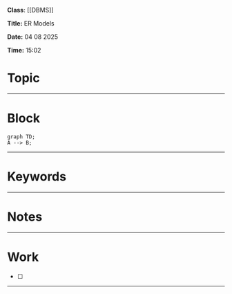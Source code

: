 **Class**:  [[DBMS]]

**Title:** ER Models

**Date:** 04 08 2025

**Time:** 15:02


# Topic



---

# Block 

```mermaid 
graph TD;  
A --> B;
```

---
# Keywords



--- 
# Notes



---
# Work

- [ ] 

---
